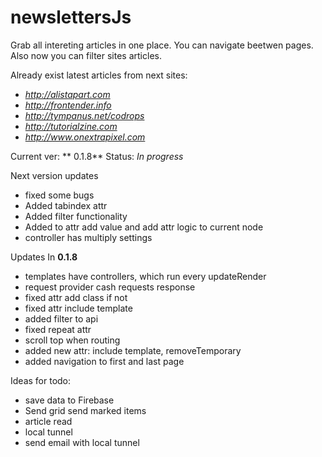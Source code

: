 #  newslettersJs

Grab all intereting articles in one place. You can navigate beetwen pages.
Also now you can filter sites articles.

Already exist latest articles from next sites:

* *http://alistapart.com*
* *http://frontender.info*
* *http://tympanus.net/codrops*
* *http://tutorialzine.com*
* *http://www.onextrapixel.com*

Current ver: ** 0.1.8** Status: *In progress*

Next version updates

* fixed some bugs
* Added tabindex attr
* Added filter functionality
* Added to attr add value and add attr logic to current node
* controller has multiply settings

Updates In **0.1.8**

* templates have controllers, which run every updateRender
* request provider cash requests response
* fixed attr add class if not
* fixed attr include template
* added filter to api
* fixed repeat attr
* scroll top when routing
* added new attr: include template, removeTemporary
* added navigation to first and last page

Ideas for todo:

* save data to Firebase
* Send grid send marked items
* article read
* local tunnel
* send email with local tunnel